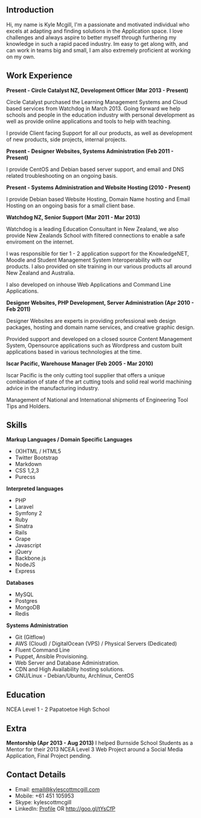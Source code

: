 ## Introduction ##

Hi, my name is Kyle Mcgill, I'm a passionate and motivated individual who excels at adapting and finding solutions in the Application space. I love challenges and always aspire to better myself through furthering my knowledge in such a rapid paced industry. Im easy to get along with, and can work in teams big and small, I am also extremely proficient at working on my own.

## Work Experience ##

**Present - Circle Catalyst NZ, Development Officer (Mar 2013 - Present)**

Circle Catalyst purchased the Learning Management Systems and Cloud based services from Watchdog in March 2013. Going forward we help schools and people in the education industry with personal development as well as provide online applications and tools to help with teaching.

I provide Client facing Support for all our products, as well as development of new products, side projects, internal projects.

**Present - Designer Websites, Systems Administration (Feb 2011 - Present)**

I provide CentOS and Debian based server support, and email and DNS related troubleshooting on an ongoing basis.

**Present - Systems Administration and Website Hosting (2010 - Present)**

I provide Debian based Website Hosting, Domain Name hosting and Email Hosting on an ongoing basis for a small client base.

**Watchdog NZ, Senior Support (Mar 2011 - Mar 2013)**

Watchdog is a leading Education Consultant in New Zealand, we also provide New Zealands School with filtered connections to enable a safe enviroment on the internet.

I was responsible for tier 1 - 2 application support for the KnowledgeNET, Moodle and Student Management System Interoperability with our products. I also provided on site training in our various products all around New Zealand and Australia.

I also developed on inhouse Web Applications and Command Line Applications.

**Designer Websites, PHP Development, Server Administration (Apr 2010 - Feb 2011)**

Designer Websites are experts in providing professional web design packages, hosting and domain name services, and creative graphic design.

Provided support and developed on a closed source Content Management System, Opensource applications such as Wordpress and custom built applications based in various technologies at the time.

**Iscar Pacific, Warehouse Manager (Feb 2005 - Mar 2010)**

Iscar Pacific is the only cutting tool supplier that offers a unique combination of state of the art cutting tools and solid real world machining advice in the manufacturing industry.

Management of National and International shipments of Engineering Tool Tips and Holders.


## Skills

**Markup Languages / Domain Specific Languages**

- (X)HTML / HTML5
 - Twitter Bootstrap
- Markdown
- CSS 1,2,3
 - Purecss

**Interpreted languages**

- PHP
 - Laravel
 - Symfony 2
- Ruby
 - Sinatra
 - Rails
 - Grape
- Javascript
 - jQuery
 - Backbone.js
- NodeJS
 - Express
 
 **Databases**
 
 - MySQL
 - Postgres
 - MongoDB
 - Redis

**Systems Administration**

- Git (Gitflow)
- AWS (Cloud) / DigitalOcean (VPS) / Physical Servers (Dedicated)
 - Fluent Command Line
 - Puppet, Ansible Provisioning.
 - Web Server and Database Administration.
 - CDN and High Availability hosting solutions.
- GNU/Linux - Debian/Ubuntu, Archlinux, CentOS

## Education ##

NCEA Level 1 - 2 Papatoetoe High School

## Extra ##

**Mentorship (Apr 2013 - Aug 2013)**
I helped Burnside School Students as a Mentor for their 2013 NCEA Level 3 Web Project around a Social Media Application, Final Project pending.

## Contact Details

- Email: [email@kylescottmcgill.com](mailto:email@kylescottmcgill.com)
- Mobile: +61 451 105953
- Skype: kylescottmcgill
- LinkedIn: [Profile](http://www.linkedin.com/pub/kyle-mcgill/45/469/6b5) OR http://goo.gl/tYsCfP
